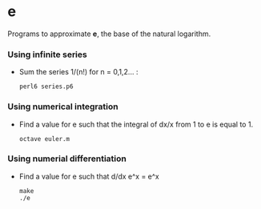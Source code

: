 # e

Programs to approximate **e**, the base of the natural logarithm.

### Using infinite series
- Sum the series 1/(n!) for n = 0,1,2... :

      perl6 series.p6

### Using numerical integration
- Find a value for e such that the integral of dx/x from 1 to e is equal to 1.
  
      octave euler.m

### Using numerial differentiation
- Find a value for e such that d/dx e^x = e^x

      make
      ./e
